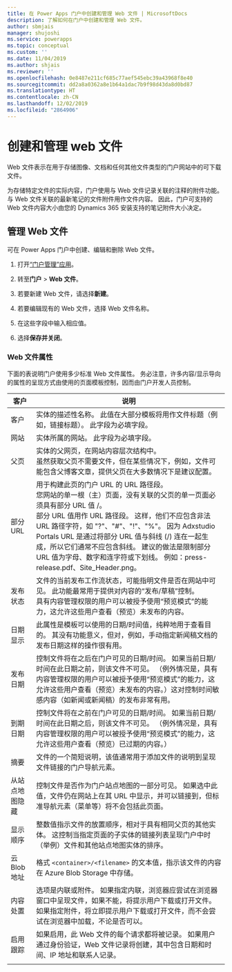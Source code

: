 ```yaml
---
title: 在 Power Apps 门户中创建和管理 Web 文件 | MicrosoftDocs
description: 了解如何在门户中创建和管理 Web 文件。
author: sbmjais
manager: shujoshi
ms.service: powerapps
ms.topic: conceptual
ms.custom: ''
ms.date: 11/04/2019
ms.author: shjais
ms.reviewer: ''
ms.openlocfilehash: 0e8487e211cf685c77aef545ebc39a43968f8e40
ms.sourcegitcommit: dd2a8a0362a8e1b64a1dac7b9f98d43da8d0bd87
ms.translationtype: HT
ms.contentlocale: zh-CN
ms.lasthandoff: 12/02/2019
ms.locfileid: "2864906"
---
```

# <a name="create-and-manage-web-files"></a>创建和管理 web 文件

Web 文件表示在用于存储图像、文档和任何其他文件类型的门户网站中的可下载文件。

为存储特定文件的实际内容，门户使用与 Web 文件记录关联的注释的附件功能。 与 Web 文件关联的最新笔记的文件附件用作文件内容。 因此，门户可支持的 Web 文件内容大小由您的 Dynamics 365 安装支持的笔记附件大小决定。

## <a name="manage-web-files"></a>管理 Web 文件

可在 Power Apps 门户中创建、编辑和删除 Web 文件。

1. 打开[“门户管理”应用](configure-portal.md)。

2. 转至**门户** > **Web 文件**。

3. 若要新建 Web 文件，请选择**新建**。

4. 若要编辑现有的 Web 文件，选择 Web 文件名称。

5. 在这些字段中输入相应值。

6. 选择**保存并关闭**。

### <a name="web-file-attributes"></a>Web 文件属性

下面的表说明门户使用多少标准 Web 文件属性。 务必注意，许多内容/显示导向的属性的呈现方式由使用的页面模板控制，因而由门户开发人员控制。

| 客户                | 说明               |
|---------------------|-----------------------|
|客户 |实体的描述性名称。 此值在大部分模板将用作文件标题（例如，链接标题）。 此字段为必填字段。   |
|网站   |实体所属的网站。 此字段为必填字段。   |
|父页   |实体的父网页，在网站内容层次结构中。 <br>虽然获取父页不需要文件，但在某些情况下，例如，文件可能包含父博客文章，提供父页在大多数情况下是建议配置。  |
|部分 URL   |用于构建此页的门户 URL 的 URL 路径段。 <br>您网站的单一根（主）页面，没有关联的父页的单一页面必须具有部分 URL 值 /。<br>部分 URL 值用作 URL 路径段。 这样，他们不应包含非法 URL 路径字符，如 "?"、"#"、"!"、"%"。 因为 Adxstudio Portals URL 是通过将部分 URL 值与斜线 (/) 连在一起生成，所以它们通常不应包含斜线。 建议的做法是限制部分 URL 值为字母、数字和连字符或下划线。 例如：press-release.pdf、Site_Header.png。  |
|发布状态   |文件的当前发布工作流状态，可能指明文件是否在网站中可见。 此功能最常用于提供对内容的“发布/草稿”控制。<br>具有内容管理权限的用户可以被授予使用“预览模式”的能力，这允许这些用户查看（预览）未发布的内容。   |
| 日期显示        | 此属性是模板可以使用的日期/时间值，纯粹地用于查看目的。 其没有功能意义，但对，例如，手动指定新闻稿文档的发布日期这样的操作很有用。    |
| 发布日期        | 控制文件将在之后在门户可见的日期/时间。 如果当前日期/时间在此日期之前，则该文件不可见。 （例外情况是，具有内容管理权限的用户可以被授予使用“预览模式”的能力，这允许这些用户查看（预览）未发布的内容。）这对控制时间敏感内容（如新闻或新闻稿）的发布非常有用。 |
| 到期日期     | 控制文件将在之前在门户可见的日期/时间。 如果当前日期/时间在此日期之后，则该文件不可见。 （例外情况是，具有内容管理权限的用户可以被授予使用“预览模式”的能力，这允许这些用户查看（预览）已过期的内容。）                |
| 摘要             | 文件的一个简短说明，该值通常用于添加文件的说明到呈现文件链接的门户导航元素。      |
| 从站点地图隐藏 | 控制文件是否作为门户站点地图的一部分可见。 如果选中此值，文件仍在网站上在其 URL 中显示，并可以链接到，但标准导航元素（菜单等）将不会包括此页面。      |
| 显示顺序       | 整数值指示文件的放置顺序，相对于具有相同父页的其他实体。 这控制当指定页面的子实体的链接列表呈现门户中时（举例）文件和其他站点地图实体的排序。      |
| 云 Blob 地址  | 格式 `<container>/<filename>` 的文本值，指示该文件的内容在 Azure Blob Storage 中存储。        |
| 内容处置 | 选项是内联或附件。 如果指定内联，浏览器应尝试在浏览器窗口中呈现文件，如果不能，将提示用户下载或打开文件。 如果指定附件，将立即提示用户下载或打开文件，而不会尝试在浏览器中加载，不论是否可以。                                                                                        |
| 启用跟踪     | 如果启用，此 Web 文件的每个请求都将被记录。 如果用户通过身份验证，Web 文件记录将创建，其中包含日期和时间、IP 地址和联系人记录。      |
|||



